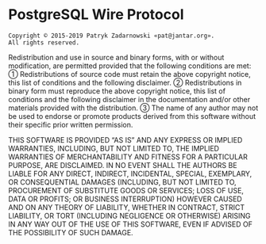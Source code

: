 
  PostgreSQL Wire Protocol
  ========================

    Copyright © 2015-2019 Patryk Zadarnowski «pat@jantar.org».
    All rights reserved.

  Redistribution and use in source and binary forms, with or without
  modification, are permitted provided that the following conditions
  are met: ➀ Redistributions of source code must retain the above
  copyright notice, this list of conditions and the following disclaimer.
  ➁ Redistributions in binary form must reproduce the above copyright notice,
  this list of conditions and the following disclaimer in the documentation
  and/or other materials provided with the distribution. ➂ The name of any
  author may not be used to endorse or promote products derived from this
  software without their specific prior written permission.

  THIS SOFTWARE IS PROVIDED “AS IS” AND ANY EXPRESS OR IMPLIED WARRANTIES,
  INCLUDING, BUT NOT LIMITED TO, THE IMPLIED WARRANTIES OF MERCHANTABILITY
  AND FITNESS FOR A PARTICULAR PURPOSE, ARE DISCLAIMED. IN NO EVENT SHALL
  THE AUTHORS BE LIABLE FOR ANY DIRECT, INDIRECT, INCIDENTAL, SPECIAL,
  EXEMPLARY, OR CONSEQUENTIAL DAMAGES (INCLUDING, BUT NOT LIMITED TO,
  PROCUREMENT OF SUBSTITUTE GOODS OR SERVICES; LOSS OF USE, DATA OR PROFITS;
  OR BUSINESS INTERRUPTION) HOWEVER CAUSED AND ON ANY THEORY OF LIABILITY,
  WHETHER IN CONTRACT, STRICT LIABILITY, OR TORT (INCLUDING NEGLIGENCE OR
  OTHERWISE) ARISING IN ANY WAY OUT OF THE USE OF THIS SOFTWARE, EVEN IF
  ADVISED OF THE POSSIBILITY OF SUCH DAMAGE.

